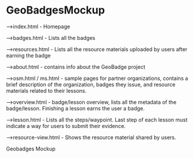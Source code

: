 # GeoBadgesMockup

-->index.html - Homepage

-->badges.html - Lists all the badges

-->resources.html - Lists all the resource materials uploaded by users after earning the badge

-->about.html - contains info about the GeoBadge project

-->osm.html / ms.html - sample pages for partner organizations, contains a brief description of the organization, 
badges they issue, and resource materials related to their lessons.

-->overview.html - badge/lesson overview, lists all the metadata of the badge/lesson. Finishing a lesson earns the user a badge.

-->lesson.html - Lists all the steps/waypoint. Last step of each lesson must indicate a way for users to submit their evidence.

-->resource-view.html - Shows the resource material shared by users.


Geobadges Mockup
